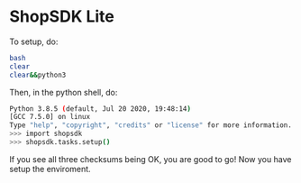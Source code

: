 # ShopSDK Lite 
To setup, do:
```bash
bash
clear
clear&&python3
```
Then, in the python shell, do:
```bash
Python 3.8.5 (default, Jul 20 2020, 19:48:14) 
[GCC 7.5.0] on linux
Type "help", "copyright", "credits" or "license" for more information.
>>> import shopsdk
>>> shopsdk.tasks.setup()
```
If you see all three checksums being OK, you are good to go!
Now you have setup the enviroment.
